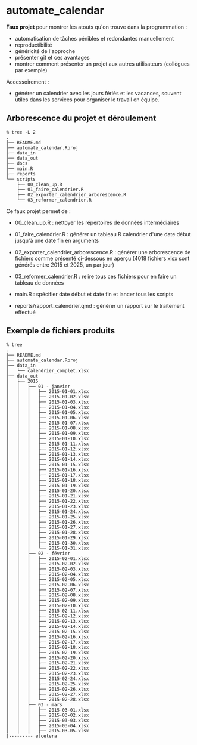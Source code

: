 # automate_calendar


**Faux projet** pour montrer les atouts qu'on trouve dans la programmation :

- automatisation de tâches pénibles et redondantes manuellement
- reproductibilité
- généricité de l'approche
- présenter git et ces avantages 
- montrer comment présenter un projet aux autres utilisateurs (collègues par exemple)

Accessoirement : 
- générer un calendrier avec les jours fériés et les vacances, souvent utiles dans les services pour organiser le travail en équipe.

## Arborescence du projet et déroulement

```
% tree -L 2
.
├── README.md
├── automate_calendar.Rproj
├── data_in
├── data_out
├── docs
├── main.R
├── reports
└── scripts
    ├── 00_clean_up.R
    ├── 01_faire_calendrier.R
    ├── 02_exporter_calendrier_arborescence.R
    └── 03_reformer_calendrier.R
```

Ce faux projet permet de :

- 00_clean_up.R : nettoyer les répertoires de données intermédiaires
- 01_faire_calendrier.R : générer un tableau R calendrier d'une date début jusqu'à une date fin en arguments
- 02_exporter_calendrier_arborescence.R : générer une arborescence de fichiers comme présenté ci-dessous en aperçu (4018 fichiers xlsx sont générés entre 2015 et 2025, un par jour)
- 03_reformer_calendrier.R : relire tous ces fichiers pour en faire un tableau de données 

- main.R : spécifier date début et date fin et lancer tous les scripts

- reports/rapport_calendrier.qmd : générer un rapport sur le traitement effectué


## Exemple de fichiers produits

```
% tree 
.
├── README.md
├── automate_calendar.Rproj
├── data_in
│   └── calendrier_complet.xlsx
├── data_out
│   ├── 2015
│   │   ├── 01 - janvier
│   │   │   ├── 2015-01-01.xlsx
│   │   │   ├── 2015-01-02.xlsx
│   │   │   ├── 2015-01-03.xlsx
│   │   │   ├── 2015-01-04.xlsx
│   │   │   ├── 2015-01-05.xlsx
│   │   │   ├── 2015-01-06.xlsx
│   │   │   ├── 2015-01-07.xlsx
│   │   │   ├── 2015-01-08.xlsx
│   │   │   ├── 2015-01-09.xlsx
│   │   │   ├── 2015-01-10.xlsx
│   │   │   ├── 2015-01-11.xlsx
│   │   │   ├── 2015-01-12.xlsx
│   │   │   ├── 2015-01-13.xlsx
│   │   │   ├── 2015-01-14.xlsx
│   │   │   ├── 2015-01-15.xlsx
│   │   │   ├── 2015-01-16.xlsx
│   │   │   ├── 2015-01-17.xlsx
│   │   │   ├── 2015-01-18.xlsx
│   │   │   ├── 2015-01-19.xlsx
│   │   │   ├── 2015-01-20.xlsx
│   │   │   ├── 2015-01-21.xlsx
│   │   │   ├── 2015-01-22.xlsx
│   │   │   ├── 2015-01-23.xlsx
│   │   │   ├── 2015-01-24.xlsx
│   │   │   ├── 2015-01-25.xlsx
│   │   │   ├── 2015-01-26.xlsx
│   │   │   ├── 2015-01-27.xlsx
│   │   │   ├── 2015-01-28.xlsx
│   │   │   ├── 2015-01-29.xlsx
│   │   │   ├── 2015-01-30.xlsx
│   │   │   └── 2015-01-31.xlsx
│   │   ├── 02 - février
│   │   │   ├── 2015-02-01.xlsx
│   │   │   ├── 2015-02-02.xlsx
│   │   │   ├── 2015-02-03.xlsx
│   │   │   ├── 2015-02-04.xlsx
│   │   │   ├── 2015-02-05.xlsx
│   │   │   ├── 2015-02-06.xlsx
│   │   │   ├── 2015-02-07.xlsx
│   │   │   ├── 2015-02-08.xlsx
│   │   │   ├── 2015-02-09.xlsx
│   │   │   ├── 2015-02-10.xlsx
│   │   │   ├── 2015-02-11.xlsx
│   │   │   ├── 2015-02-12.xlsx
│   │   │   ├── 2015-02-13.xlsx
│   │   │   ├── 2015-02-14.xlsx
│   │   │   ├── 2015-02-15.xlsx
│   │   │   ├── 2015-02-16.xlsx
│   │   │   ├── 2015-02-17.xlsx
│   │   │   ├── 2015-02-18.xlsx
│   │   │   ├── 2015-02-19.xlsx
│   │   │   ├── 2015-02-20.xlsx
│   │   │   ├── 2015-02-21.xlsx
│   │   │   ├── 2015-02-22.xlsx
│   │   │   ├── 2015-02-23.xlsx
│   │   │   ├── 2015-02-24.xlsx
│   │   │   ├── 2015-02-25.xlsx
│   │   │   ├── 2015-02-26.xlsx
│   │   │   ├── 2015-02-27.xlsx
│   │   │   └── 2015-02-28.xlsx
│   │   ├── 03 - mars
│   │   │   ├── 2015-03-01.xlsx
│   │   │   ├── 2015-03-02.xlsx
│   │   │   ├── 2015-03-03.xlsx
│   │   │   ├── 2015-03-04.xlsx
│   │   │   ├── 2015-03-05.xlsx
|--------- etcetera
```



